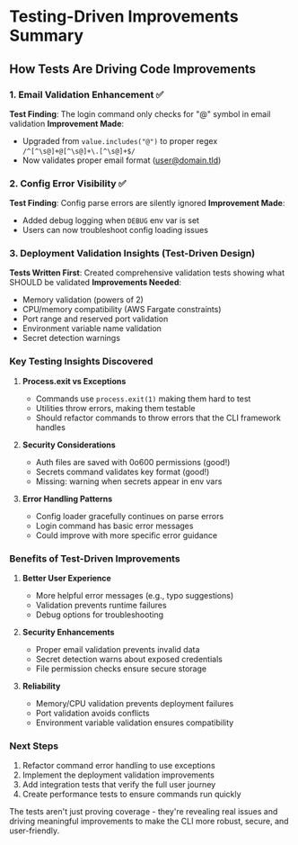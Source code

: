 # Testing-Driven Improvements Summary

## How Tests Are Driving Code Improvements

### 1. Email Validation Enhancement ✅

**Test Finding**: The login command only checks for "@" symbol in email validation
**Improvement Made**:

- Upgraded from `value.includes("@")` to proper regex `/^[^\s@]+@[^\s@]+\.[^\s@]+$/`
- Now validates proper email format (user@domain.tld)

### 2. Config Error Visibility ✅

**Test Finding**: Config parse errors are silently ignored
**Improvement Made**:

- Added debug logging when `DEBUG` env var is set
- Users can now troubleshoot config loading issues

### 3. Deployment Validation Insights (Test-Driven Design)

**Tests Written First**: Created comprehensive validation tests showing what SHOULD be validated
**Improvements Needed**:

- Memory validation (powers of 2)
- CPU/memory compatibility (AWS Fargate constraints)
- Port range and reserved port validation
- Environment variable name validation
- Secret detection warnings

### Key Testing Insights Discovered

1. **Process.exit vs Exceptions**
   - Commands use `process.exit(1)` making them hard to test
   - Utilities throw errors, making them testable
   - Should refactor commands to throw errors that the CLI framework handles

2. **Security Considerations**
   - Auth files are saved with 0o600 permissions (good!)
   - Secrets command validates key format (good!)
   - Missing: warning when secrets appear in env vars

3. **Error Handling Patterns**
   - Config loader gracefully continues on parse errors
   - Login command has basic error messages
   - Could improve with more specific error guidance

### Benefits of Test-Driven Improvements

1. **Better User Experience**
   - More helpful error messages (e.g., typo suggestions)
   - Validation prevents runtime failures
   - Debug options for troubleshooting

2. **Security Enhancements**
   - Proper email validation prevents invalid data
   - Secret detection warns about exposed credentials
   - File permission checks ensure secure storage

3. **Reliability**
   - Memory/CPU validation prevents deployment failures
   - Port validation avoids conflicts
   - Environment variable validation ensures compatibility

### Next Steps

1. Refactor command error handling to use exceptions
2. Implement the deployment validation improvements
3. Add integration tests that verify the full user journey
4. Create performance tests to ensure commands run quickly

The tests aren't just proving coverage - they're revealing real issues and driving meaningful improvements to make the CLI more robust, secure, and user-friendly.
